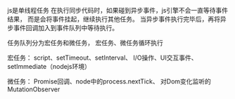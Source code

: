 
js是单线程任务
在执行同步代码时，如果碰到异步事件，js引擎不会一直等待事件结果，
而是会将事件挂起，继续执行其他任务。
当异步事件执行完毕后，再将异步事件回调加入到事件队列中等待执行。

任务队列分为宏任务和微任务，
宏任务、微任务循环执行


宏任务：
script、setTimeout、setInterval、
I/O操作、UI交互事件、setImmediate（nodejs环境）


微任务：
Promise回调、node中的process.nextTick、
对Dom变化监听的MutationObserver